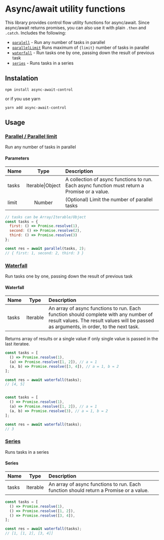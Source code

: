 # Async/await utility functions

This library provides control flow utility functions for async/await. Since async/await returns promises, you can also use it with plain `.then` and `.catch`.
Includes the following:

* [`paralell`](#parallel) - Run any number of tasks in parallel
* [`parallelLimit`](#parallel) Runs maximum of `{limit}` number of tasks in parallel
* [`waterfall`](#waterfall) - Run tasks one by one, passing down the result of previous task
* [`series`](#series) - Runs tasks in a series

## Instalation

`npm install async-await-control`

or if you use yarn

`yarn add async-await-control`

## Usage

### [Parallel / Parallel limit](#parallel)

Run any number of tasks in parallel

#### Parameters

| Name  |       Type       | Description                                                                                   |
| ----- | :--------------: | :-------------------------------------------------------------------------------------------- |
| tasks | Iterable\|Object | A collection of async functions to run. Each async function must return a Promise or a value. |
| limit |      Number      | (Optional) Limit the number of parallel tasks                                                            |

```javascript
// tasks can be Array/Iterable/Object
const tasks = {
  first: () => Promise.resolve(1),
  second: () => Promise.resolve(2),
  third: () => Promise.resolve(3)
};

const res = await parallel(tasks, 2);
// { first: 1, second: 2, third: 3 }
```

### [Waterfall](#waterfall)

Run tasks one by one, passing down the result of previous task

#### Waterfall

| Name  |   Type   | Description                                                                                                                                                                    |
| ----- | :------: | :----------------------------------------------------------------------------------------------------------------------------------------------------------------------------- |
| tasks | Iterable | An array of async functions to run. Each function should complete with any number of result values. The result values will be passed as arguments, in order, to the next task. |

Returns array of results or a single value if only single value is passed in the last iteratee.

```javascript
const tasks = [
  () => Promise.resolve(1),
  (a) => Promise.resolve([1, 2]), // a = 1
  (a, b) => Promise.resolve([3, 4]), // a = 1, b = 2
];

const res = await waterfall(tasks);
// [4, 5]


const tasks = [
  () => Promise.resolve(1),
  (a) => Promise.resolve([1, 2]), // a = 1
  (a, b) => Promise.resolve(3), // a = 1, b = 2
];

const res = await waterfall(tasks);
// 3
```

### [Series](#series)

Runs tasks in a series

#### Series

| Name  |   Type   | Description                                                                           |
| ----- | :------: | :------------------------------------------------------------------------------------ |
| tasks | Iterable | An array of async functions to run. Each function should return a Promise or a value. |

```javascript
const tasks = [
  () => Promise.resolve(1),
  () => Promise.resolve([1, 2]),
  () => Promise.resolve([3, 4]),
];

const res = await waterfall(tasks);
// [1, [1, 2], [3, 4]]
```
